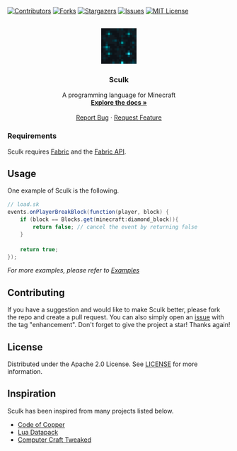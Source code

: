 [![Contributors][contributors-shield]][contributors-url]
[![Forks][forks-shield]][forks-url]
[![Stargazers][stars-shield]][stars-url]
[![Issues][issues-shield]][issues-url]
[![MIT License][license-shield]][license-url]



<!-- PROJECT LOGO -->
<br />
<div align="center">
  <a href="https://github.com/RevolvingMadness/Sculk">
    <img src="src/main/resources/assets/sculk/icon.png" alt="Logo" width="80" height="80">
  </a>

<h3 align="center">Sculk</h3>

  <p align="center">
    A programming language for Minecraft
    <br />
    <a href="https://revolvingmadness.github.io/Sculk-Docs"><strong>Explore the docs »</strong></a>
    <br />
    <br />
    <a href="https://github.com/RevolvingMadness/Sculk/issues">Report Bug</a>
    ·
    <a href="https://github.com/RevolvingMadness/Sculk/issues">Request Feature</a>
  </p>
</div>

### Requirements

Sculk requires [Fabric](https://www.fabricmc.net) and
the [Fabric API](https://www.curseforge.com/minecraft/mc-mods/fabric-api/files).

## Usage

One example of Sculk is the following.

```java
// load.sk
events.onPlayerBreakBlock(function(player, block) {
    if (block == Blocks.get(minecraft:diamond_block)){
        return false; // cancel the event by returning false
    }

    return true;
});
```

_For more examples, please refer to [Examples](https://RevolvingMadness.github.io/Sculk/examples)_

## Contributing

If you have a suggestion and would like to make Sculk better, please fork the repo and create a pull request. You can
also
simply open an [issue](https://github.com/RevolvingMadness/Sculk/issues) with the tag "enhancement".
Don't forget to give the project a star! Thanks again!

## License

Distributed under the Apache 2.0 License. See [LICENSE](LICENSE) for more information.

## Inspiration

Sculk has been inspired from many projects listed below.

* [Code of Copper](https://modrinth.com/datapack/code-of-copper)
* [Lua Datapack](https://modrinth.com/mod/luadatapack)
* [Computer Craft Tweaked](https://modrinth.com/mod/cc-tweaked)

[contributors-shield]: https://img.shields.io/github/contributors/RevolvingMadness/Sculk.svg?style=for-the-badge

[contributors-url]: https://github.com/RevolvingMadness/Sculk/graphs/contributors

[forks-shield]: https://img.shields.io/github/forks/RevolvingMadness/Sculk.svg?style=for-the-badge

[forks-url]: https://github.com/RevolvingMadness/Sculk/network/members

[stars-shield]: https://img.shields.io/github/stars/RevolvingMadness/Sculk.svg?style=for-the-badge

[stars-url]: https://github.com/RevolvingMadness/Sculk/stargazers

[issues-shield]: https://img.shields.io/github/issues/RevolvingMadness/Sculk.svg?style=for-the-badge

[issues-url]: https://github.com/RevolvingMadness/Sculk/issues

[license-shield]: https://img.shields.io/github/license/RevolvingMadness/Sculk.svg?style=for-the-badge

[license-url]: https://github.com/RevolvingMadness/Sculk/blob/main/LICENSE
